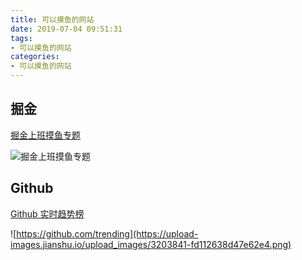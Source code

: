 ```yaml
---
title: 可以摸鱼的网站
date: 2019-07-04 09:51:31
tags: 
- 可以摸鱼的网站
categories:
- 可以摸鱼的网站
---
```



## 掘金



[掘金上班摸鱼专题](https://juejin.im/topic/5c106be9092dcb2cc5de7257)

![掘金上班摸鱼专题](https://upload-images.jianshu.io/upload_images/3203841-4d24aab45a421cb8.png)



## Github


[Github 实时趋势榜](https://github.com/trending)

![https://github.com/trending](https://upload-images.jianshu.io/upload_images/3203841-fd112638d47e62e4.png)

